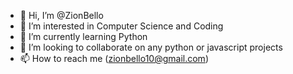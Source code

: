 - 👋 Hi, I’m @ZionBello
- 👀 I’m interested in Computer Science and Coding
- 🌱 I’m currently learning Python
- 💞️ I’m looking to collaborate on any python or javascript projects
- 📫 How to reach me (zionbello10@gmail.com)

<!---
ZionBello/ZionBello is a ✨ special ✨ repository because its `README.md` (this file) appears on your GitHub profile.
You can click the Preview link to take a look at your changes.
--->
